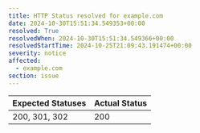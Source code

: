 ```yaml
---
title: HTTP Status resolved for example.com
date: 2024-10-30T15:51:34.549353+00:00
resolved: True
resolvedWhen: 2024-10-30T15:51:34.549366+00:00
resolvedStartTime: 2024-10-25T21:09:43.191474+00:00
severity: notice
affected:
  - example.com
section: issue
---
```


| Expected Statuses | Actual Status  |
|-------------------|----------------|
| 200, 301, 302 | 200 |

